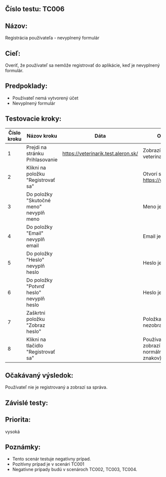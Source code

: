 ## Číslo testu: TC006

## Názov:
Registrácia používateľa - nevyplnený formulár

## Cieľ:
Overiť, že používateľ sa nemôže registrovať do aplikácie, keď je nevyplnený formulár.

## Predpoklady:
- Používateľ nemá vytvorený účet
- Nevyplnený formulár

## Testovacie kroky:

| Číslo kroku | Názov kroku | Dáta | Očakávaný výsledok |
|-------------|---------------------------------------|--------------------------------------------------|--------------------------------------------------------------------|
| 1 | Prejdi na stránku Prihlasovanie | https://veterinarik.test.aleron.sk/ | Zobrazí sa stránka veterinarik.test.aleron.sk |
| 2 | Klikni na položku "Registrovať sa" | | Otvorí sa stránka https://veterinarik.test.aleron.sk/# |
| 3 | Do položky "Skutočné meno" nevyplň meno | | Meno je prázdne |
| 4 | Do položky "Email" nevyplň email | | Email je prázdny |
| 5 | Do položky "Heslo" nevyplň heslo | | Heslo je prázdne |
| 6 | Do položky "Potvrď heslo" nevyplň heslo | | Heslo je prázdne |
| 7 | Zaškrtni položku "Zobraz heslo" | | Položka "Heslo" a "Potvrď heslo" nezobrazuje heslo |
| 8 | Klikni na tlačidlo "Registrovať sa" | | Používateľ nie je zaregistrovaný, zobrazí sa správa "Napíšte normálne meno/názov (min 5 znakov)" |


## Očakávaný výsledok:
Používateľ nie je registrovaný a zobrazí sa správa.

## Závislé testy:


## Priorita:
vysoká

## Poznámky:
- Tento scenár testuje negatívny prípad.
- Pozitívny prípad je v scenári TC001
- Negatívne prípady budú v scenároch TC002, TC003, TC004.

